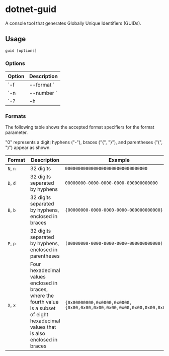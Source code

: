 # dotnet-guid
A console tool that generates Globally Unique Identifiers (GUIDs).

## Usage

```
guid [options]
```

### Options

| Option                 | Description                                  |
| ---------------------- | -------------------------------------------- |
| `-f|--format <FORMAT>` | The format specifier. See formats section.   |
| `-n|--number <NUMBER>` | The number of guids to generate.             |
| `-?|-h|--help`         | Show help information                        |

### Formats

The following table shows the accepted format specifiers for the format parameter.
  
"0" represents a digit; hyphens ("-"), braces ("{", "}"), and parentheses ("(", ")") appear as shown.

| Format   | Description                                                                                                                                | Example                                                                   |
| -------- | ------------------------------------------------------------------------------------------------------------------------------------------ | ------------------------------------------------------------------------- |
| `N`, `n` | 32 digits                                                                                                                                  | `00000000000000000000000000000000`                                        |
| `D`, `d` | 32 digits separated by hyphens                                                                                                             | `00000000-0000-0000-0000-000000000000`                                    |
| `B`, `b` | 32 digits separated by hyphens, enclosed in braces                                                                                         | `{00000000-0000-0000-0000-000000000000}`                                  |
| `P`, `p` | 32 digits separated by hyphens, enclosed in parentheses                                                                                    | `(00000000-0000-0000-0000-000000000000)`                                  |
| `X`, `x` | Four hexadecimal values enclosed in braces, where the fourth value is a subset of eight hexadecimal values that is also enclosed in braces | `{0x00000000,0x0000,0x0000,{0x00,0x00,0x00,0x00,0x00,0x00,0x00,0x00}}`    |
